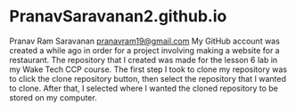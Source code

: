 # PranavSaravanan2.github.io
Pranav Ram Saravanan     pranavram19@gmail.com
My GitHub account was created a while ago in order for a project involving making a website for a restaurant.
The repository that I created was made for the lesson 6 lab in my Wake Tech CCP course. 
The first step I took to clone my repository was to click the clone repository button, then select the repository that I wanted to clone. After that, I selected where I wanted the cloned repository to be stored on my computer.
